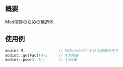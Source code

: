 ## 概要

Mod演算のための構造体.

## 使用例

```cpp
modint M;               // MOD=1e9+7における演算を行う
modint::getFact(4);     // 4の階乗
modint::pow(3, 5);      // 3の5乗
```
